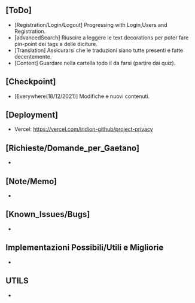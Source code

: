 ## [ToDo]
- [Registration/Login/Logout] Progressing with Login,Users and Registration. 
- [advancedSearch] Riuscire a leggere le text decorations per poter fare pin-point dei tags e delle diciture.
- [Translation] Assicurarsi che le traduzioni siano tutte presenti e fatte decentemente.
- [Content] Guardare nella cartella todo il da farsi (partire dai quiz).

## [Checkpoint]
- [Everywhere(18/12/2021)] Modifiche e nuovi contenuti.
## [Deployment]
- Vercel: https://vercel.com/iridion-github/project-privacy

## [Richieste/Domande_per_Gaetano]
-
## [Note/Memo]
- 
## [Known_Issues/Bugs]
- 
## Implementazioni Possibili/Utili e Migliorie
- 

## UTILS
- 